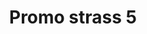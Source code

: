 ---
title: Promo strass 5
date: 
draft: false

# descripcion
description : Encontrá todas las promos de navidad en nuestra tienda de IG. Pedidos por  whatsapp, mail o dm.

materials: 

color: 

dimensions: 

code: 99-99-0700

type: "Promos"

categories: []

price: $700,00

price_eftvo: $590,00

# Images
# first image will be shown in the product page
images:
  # - image: "images/path_to_image"
  # La ubicacion de las imagenes es imagenes/Promos/Promos.Promo/99-99-0700-promo-strass-5
  - image: "./images/promos/promo/99-99-0700(1).jpg"
  - image: "./images/promos/promo/99-99-0700.jpg"
---
